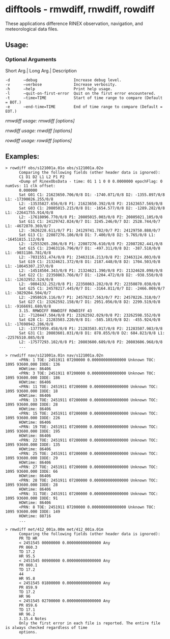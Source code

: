 difftools - rmwdiff, rnwdiff, rowdiff
====================================

These applications difference RINEX observation, navigation, and meteorological data files.

Usage:
------

### Optional Arguments

Short Arg.| Long Arg.| Description

    -d      –debug                Increase debug level.
    -v      –verbose              Increase verbosity.
    -h      –help                 Print help usage.
    -l      –quit-on-first-error  Quit on the first error encountered.
    -t      –time=TIME            Start of time range to compare (Default = BOT.)
    -e      –end-time=TIME        End of time range to compare (Default = EOT.)

*rmwdiff usage: rmwdiff [options] <RINEX Met file> <RINEX Met file>*

*rnwdiff usage: rnwdiff [options] <RINEX Nav file> <RINEX Nav file>*

*rowdiff usage: rowdiff [options] <RINEX Obs file> <RINEX Obs file>*


Examples:
---------

    > rowdiff obs/s121001a.01o obs/s121001a.02o
          Comparing the following fields (other header data is ignored):
          C1 D1 D2 L1 L2 P1 P2
          <Dump of RinexObsData - time: 01 1 1 0 0 0.0000000 epochFlag: 0 numSvs: 11 clk offset:
          0.000000
          Sat G01 C1: 21623650.706/0/8 D1: -1740.071/0/8 D2: -1355.897/0/8 L1: -17390026.255/0/8
          L2: -13535827.656/0/8 P1: 21623650.392/0/8 P2: 21623657.569/0/8
          Sat G03 C1: 20805015.215/0/8 D1: -1654.577/0/8 D2: -1289.282/0/8 L1: -22641755.914/0/8
          L2: -17618096.770/0/8 P1: 20805015.003/0/8 P2: 20805021.105/0/8
          Sat G11 C1: 24129742.024/0/7 D1: 3245.246/0/7 D2: 2528.744/0/7 L1: -4672870.369/0/7
          L2: -3626228.611/0/7 P1: 24129741.782/0/7 P2: 24129750.888/0/7
          Sat G13 C1: 22087276.186/0/8 D1: 7.400/0/8 D2: 5.765/0/8 L1: -16451815.112/0/8
          L2: -12553265.286/0/8 P1: 22087276.610/0/8 P2: 22087282.441/0/8
          Sat G15 C1: 23463116.796/0/7 D1: -497.311/0/8 D2: -387.518/0/8 L1: -9031186.781/0/8
          L2: -7031551.474/0/8 P1: 23463116.213/0/8 P2: 23463124.003/0/8
          Sat G19 C1: 21324621.372/0/8 D1: 2187.448/0/8 D2: 1704.503/0/8 L1: -18645307.237/0/8
          L2: -14518504.343/0/8 P1: 21324621.390/0/8 P2: 21324628.098/0/8
          Sat G22 C1: 22350863.766/0/7 D1: -1204.472/0/8 D2: -938.550/0/8 L1: -12632952.524/0/8
          L2: -9804132.252/0/8 P1: 22350863.282/0/8 P2: 22350870.038/0/8
          Sat G25 C1: 24578217.445/0/7 D1: -3164.811/0/7 D2: -2466.069/0/7 L1: -3829204.504/0/7
          L2: -2958619.116/0/7 P1: 24578217.563/0/7 P2: 24578226.318/0/7
          Sat G27 C1: 23262592.158/0/7 D1: 2951.056/0/8 D2: 2299.519/0/8 L1: -9166691.680/0/8
          3.15. RMWDIFF RNWDIFF ROWDIFF 43
          L2: -7120447.504/0/8 P1: 23262592.029/0/8 P2: 23262598.552/0/8
          Sat G28 C1: 21283503.220/0/8 D1: -585.103/0/8 D2: -455.924/0/8 L1: -17698942.286/0/8
          L2: -13775959.458/0/8 P1: 21283503.017/0/8 P2: 21283507.983/0/8
          Sat G31 C1: 20803601.031/0/8 D1: 878.855/0/8 D2: 684.823/0/8 L1: -22576510.085/0/8
          L2: -17577293.102/0/8 P1: 20803600.689/0/8 P2: 20803606.968/0/8
          ...

    > rnwdiff nav/s121001a.01n nav/s121001a.02n
          <PRN: 1 TOE: 2451911 07200000 0.000000000000000 Unknown TOC: 1095 93600.000 IODE: 136
          HOWtime: 86406
          <PRN: 3 TOE: 2451911 07200000 0.000000000000000 Unknown TOC: 1095 93600.000 IODE: 186
          HOWtime: 86406
          <PRN: 11 TOE: 2451911 07200000 0.000000000000000 Unknown TOC: 1095 93600.000 IODE: 18
          HOWtime: 86406
          <PRN: 13 TOE: 2451911 07200000 0.000000000000000 Unknown TOC: 1095 93600.000 IODE: 28
          HOWtime: 86406
          <PRN: 15 TOE: 2451911 07200000 0.000000000000000 Unknown TOC: 1095 93600.000 IODE: 226
          HOWtime: 86406
          <PRN: 19 TOE: 2451911 07200000 0.000000000000000 Unknown TOC: 1095 93600.000 IODE: 195
          HOWtime: 86406
          <PRN: 22 TOE: 2451911 07200000 0.000000000000000 Unknown TOC: 1095 93600.000 IODE: 135
          HOWtime: 86406
          <PRN: 25 TOE: 2451911 07200000 0.000000000000000 Unknown TOC: 1095 93600.000 IODE: 29
          HOWtime: 86406
          <PRN: 27 TOE: 2451911 07200000 0.000000000000000 Unknown TOC: 1095 93600.000 IODE: 66
          HOWtime: 86406
          <PRN: 28 TOE: 2451911 07200000 0.000000000000000 Unknown TOC: 1095 93600.000 IODE: 28
          HOWtime: 86406
          <PRN: 31 TOE: 2451911 07200000 0.000000000000000 Unknown TOC: 1095 93600.000 IODE: 91
          HOWtime: 86406
          <PRN: 8 TOE: 2451911 07200000 0.000000000000000 Unknown TOC: 1095 93600.000 IODE: 149
          HOWtime: 88716
          ...

    > rmwdiff met/412_001a.00m met/412_001a.01m
          Comparing the following fields (other header data is ignored):
          PR TD HR 
          < 2451545 00000000 0.000000000000000 Any
          PR 860.3
          TD 17.2
          HR 95.5
          < 2451545 00900000 0.000000000000000 Any
          PR 860.1
          TD 17.2
          44
          HR 95.8
          < 2451545 01800000 0.000000000000000 Any
          PR 859.9
          TD 17.2
          HR 96
          < 2451545 02700000 0.000000000000000 Any
          PR 859.6
          TD 17.1
          HR 96.2
          3.15.4 Notes
          Only the first error in each file is reported. The entire file is always checked regardless of time
          options.